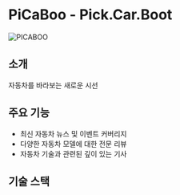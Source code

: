 # PiCaBoo - Pick.Car.Boot

![PICABOO]([https://www.google.co.kr/images/branding/googlelogo/1x/googlelogo_color_272x92dp.png](https://private-user-images.githubusercontent.com/157635626/344541866-1ed8b50f-c05e-44c2-9822-a6223bad6d69.png?jwt=eyJhbGciOiJIUzI1NiIsInR5cCI6IkpXVCJ9.eyJpc3MiOiJnaXRodWIuY29tIiwiYXVkIjoicmF3LmdpdGh1YnVzZXJjb250ZW50LmNvbSIsImtleSI6ImtleTUiLCJleHAiOjE3MTk4MDc5MzYsIm5iZiI6MTcxOTgwNzYzNiwicGF0aCI6Ii8xNTc2MzU2MjYvMzQ0NTQxODY2LTFlZDhiNTBmLWMwNWUtNDRjMi05ODIyLWE2MjIzYmFkNmQ2OS5wbmc_WC1BbXotQWxnb3JpdGhtPUFXUzQtSE1BQy1TSEEyNTYmWC1BbXotQ3JlZGVudGlhbD1BS0lBVkNPRFlMU0E1M1BRSzRaQSUyRjIwMjQwNzAxJTJGdXMtZWFzdC0xJTJGczMlMkZhd3M0X3JlcXVlc3QmWC1BbXotRGF0ZT0yMDI0MDcwMVQwNDIwMzZaJlgtQW16LUV4cGlyZXM9MzAwJlgtQW16LVNpZ25hdHVyZT1hZDQ2ZGNhNWUxMmJiY2QzMDYxMWY4NjcwMTAwMWZmZGJkZjg2MWNmY2Y4MDhhZTk4OTEyMmQwNGYzNWFmODU1JlgtQW16LVNpZ25lZEhlYWRlcnM9aG9zdCZhY3Rvcl9pZD0wJmtleV9pZD0wJnJlcG9faWQ9MCJ9.8D1Ddw8nP9s80jcVRNW96Qzi18SZNkjC6TVDomg9Oq4))

## 소개

자동차를 바라보는 새로운 시선

## 주요 기능

- 최신 자동차 뉴스 및 이벤트 커버리지
- 다양한 자동차 모델에 대한 전문 리뷰
- 자동차 기술과 관련된 깊이 있는 기사

## 기술 스택


